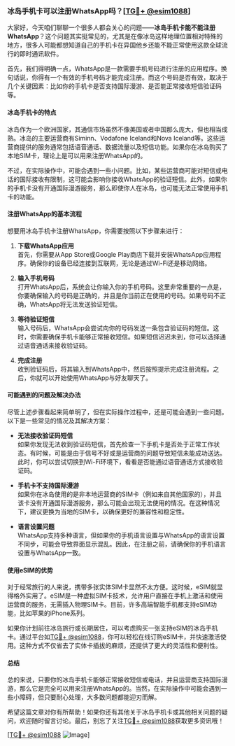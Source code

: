 ### 冰岛手机卡可以注册WhatsApp吗？[[TG💪+ @esim1088](https://t.me/s/esim1088)]

大家好，今天咱们聊聊一个很多人都会关心的问题——**冰岛手机卡能不能注册WhatsApp**？这个问题其实挺常见的，尤其是在像冰岛这样地理位置相对特殊的地方，很多人可能都想知道自己的手机卡在异国他乡还能不能正常使用这款全球流行的即时通讯软件。

首先，我们得明确一点，WhatsApp是一款需要手机号码进行注册的应用程序。换句话说，你得有一个有效的手机号码才能完成注册。而这个号码是否有效，取决于几个关键因素：比如你的手机卡是否支持国际漫游、是否能正常接收短信验证码等。

#### 冰岛手机卡的特点

冰岛作为一个欧洲国家，其通信市场虽然不像美国或者中国那么庞大，但也相当成熟。冰岛的主要运营商有Siminn、Vodafone Iceland和Nova Iceland等。这些运营商提供的服务通常包括语音通话、数据流量以及短信功能。如果你在冰岛购买了本地SIM卡，理论上是可以用来注册WhatsApp的。

不过，在实际操作中，可能会遇到一些小问题。比如，某些运营商可能对短信或电话的国际接收有限制，这可能会影响你接收WhatsApp的验证短信。此外，如果你的手机卡没有开通国际漫游服务，那么即使你人在冰岛，也可能无法正常使用手机卡的功能。

#### 注册WhatsApp的基本流程

想要用冰岛手机卡注册WhatsApp，你需要按照以下步骤来进行：

1. **下载WhatsApp应用**  
   首先，你需要从App Store或Google Play商店下载并安装WhatsApp应用程序。确保你的设备已经连接到互联网，无论是通过Wi-Fi还是移动网络。

2. **输入手机号码**  
   打开WhatsApp后，系统会让你输入你的手机号码。这里非常重要的一点是，你要确保输入的号码是正确的，并且是你当前正在使用的号码。如果号码不正确，WhatsApp将无法发送验证短信。

3. **等待验证短信**  
   输入号码后，WhatsApp会尝试向你的号码发送一条包含验证码的短信。这时，你需要确保手机卡能够正常接收短信。如果短信迟迟未到，你可以选择通过语音通话来接收验证码。

4. **完成注册**  
   收到验证码后，将其输入到WhatsApp中，然后按照提示完成注册流程。之后，你就可以开始使用WhatsApp与好友聊天了。

#### 可能遇到的问题及解决办法

尽管上述步骤看起来简单明了，但在实际操作过程中，还是可能会遇到一些问题。以下是一些常见的情况及其解决方案：

- **无法接收验证码短信**  
  如果你发现无法收到验证码短信，首先检查一下手机卡是否处于正常工作状态。有时候，可能是由于信号不好或是运营商的问题导致短信未能成功送达。此时，你可以尝试切换到Wi-Fi环境下，看看是否能通过语音通话方式接收验证码。

- **手机卡不支持国际漫游**  
  如果你在冰岛使用的是非本地运营商的SIM卡（例如来自其他国家的），并且该卡没有开通国际漫游服务，那么可能会出现无法使用的情况。在这种情况下，建议更换为当地的SIM卡，以确保更好的兼容性和稳定性。

- **语言设置问题**  
  WhatsApp支持多种语言，但如果你的手机语言设置与WhatsApp的语言设置不同步，可能会导致界面显示混乱。因此，在注册之前，请确保你的手机语言设置与WhatsApp一致。

#### 使用eSIM的优势

对于经常旅行的人来说，携带多张实体SIM卡显然不太方便。这时候，eSIM就显得格外实用了。eSIM是一种虚拟SIM卡技术，允许用户直接在手机上激活和使用运营商的服务，无需插入物理SIM卡。目前，许多高端智能手机都支持eSIM功能，比如苹果的iPhone系列。

如果你计划前往冰岛旅行或长期居住，可以考虑购买一张支持eSIM的冰岛手机卡。通过平台如[TG💪+ @esim1088](https://t.me/s/esim1088)，你可以轻松在线订购eSIM卡，并快速激活使用。这种方式不仅省去了实体卡插拔的麻烦，还提供了更大的灵活性和便利性。

#### 总结

总的来说，只要你的冰岛手机卡能够正常接收短信或电话，并且运营商支持国际漫游，那么它是完全可以用来注册WhatsApp的。当然，在实际操作中可能会遇到一些小障碍，但只要耐心处理，大多数问题都能迎刃而解。

希望这篇文章对你有所帮助！如果你还有其他关于冰岛手机卡或其他相关问题的疑问，欢迎随时留言讨论。最后，别忘了关注[TG💪+ @esim1088](https://t.me/s/esim1088)获取更多资讯哦！

[[TG💪+ @esim1088](https://t.me/s/esim1088) ![Image](https://i.postimg.cc/4NQfJmqS/Snipaste-2025-05-13-00-14-12.png)]